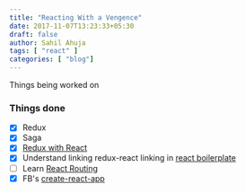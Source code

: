 ```yaml
---
title: "Reacting With a Vengence"
date: 2017-11-07T13:23:33+05:30
draft: false
author: Sahil Ahuja
tags: [ "react" ]
categories: [ "blog"]
---
```

Things being worked on

<!--more-->

### Things done

* [X] Redux
* [X] Saga
* [X] [Redux with React](https://redux.js.org/docs/basics/UsageWithReact.html) 
* [X] Understand linking redux-react linking in [react boilerplate](https://github.com/react-boilerplate/react-boilerplate)
* [ ] Learn [React Routing](https://reacttraining.com/react-router/web/guides/philosophy)
* [X] FB's [create-react-app](https://github.com/facebookincubator/create-react-app)
